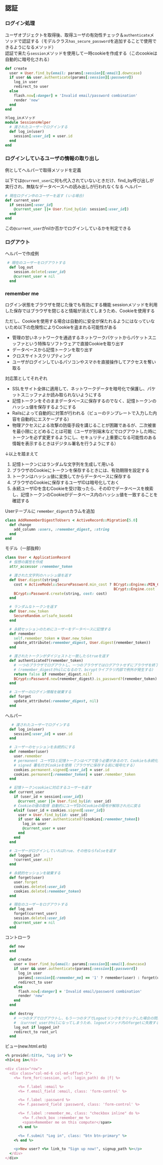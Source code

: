## 認証

### ログイン処理
ユーザオブジェクトを取得後、取得ユーザの有効性チェック＆`authenticate`メソッドで認証する（モデルクラス`has_secure_password`を追加することで使用できるようになるメソッド）  
認証で来たら`session`メソッドを使用して一時cookieを作成する（このcookieは自動的に暗号化される）
```ruby
def create
  user = User.find_by(email: params[:session][:email].downcase)
  if user && user.authenticate(params[:session][:password])
    log_in user
    redirect_to user
  else
    flash.now[:danger] = 'Invalid email/password combination'
    render 'new'
  end
end

※log_inメソッド
module SessionsHelper
  # 渡されたユーザーでログインする
  def log_in(user)
    session[:user_id] = user.id
  end
end
```

### ログインしているユーザの情報の取り出し
例としてヘルパーで取得メソッドを定義

以下では`@current_user`に何も代入されていないときだけ、find_by呼び出しが実行され、無駄なデータベースへの読み出しが行われなくなる
ヘルパー
```ruby
# 現在ログイン中のユーザーを返す (いる場合)
def current_user
  if session[:user_id]
    @current_user ||= User.find_by(id: session[:user_id])
  end
end
```

この`@current_user`がnilか否かでログインしているかを判定できる

### ログアウト
ヘルパーで作成例
```ruby
 # 現在のユーザーをログアウトする
  def log_out
    session.delete(:user_id)
    @current_user = nil
  end
```

### remember me
ログイン状態をブラウザを閉じた後でも有効にする機能
sessionメソッドを利用した保存ではブラウザを閉じると情報が消えてしまうため、Cookieを使用する

ただし、Cookieを使用する場合は自動的に安全が保たれるようにはなっていないため以下の危険性によりCookieを盗まれる可能性がある
- 管理の甘いネットワークを通過するネットワークパケットからパケットスニッファという特殊なソフトウェアで直接Cookieを取り出す
- データベースから記憶トークンを取り出す
- クロスサイトスクリプティング
- ユーザがログインしているパソコンやスマホを直接操作してアクセスを奪い取る

対応策としてそれぞれ
- SSLをサイト全体に適用して、ネットワークデータを暗号化で保護し、パケットスニッファよか読み取られないようにする
- 記憶トークンをそのままデータベースに保存するのでなく、記憶トークンのハッシュ値を保存するようにする
- Railsによって自動的に対策が行われる（ビューのテンプレートで入力した内容を自動的にエスケープする）
- 物理アクセスによる攻撃の防衛手段を講じることが困難であるが、二次被害を最小限にとどめることは可能（ユーザが別端末などでログアウトした時にトークンを必ず変更するようにし、セキュリティ上重要になる可能性のある情報を表示するときはデジタル署名を行うようにする）

↓以上を踏まえて

1. 記憶トークンにはランダムな文字列を生成して用いる
2. ブラウザのCookieにトークンを保存するときには、有効期限を設定する
3. トークンはハッシュ値に変換してからデータベースに保存する
4. ブラウザのCookieに保存するユーザIDは暗号化しておく
5. 永続ユーザIDを含むCookieを受け取ったら、そのIDでデータベースを検索し、記憶トークンのCookieがデータベース内のハッシュ値を一致することを確認する

Userテーブルに
`remember_digest`カラムを追加
```ruby
class AddRememberDigestToUsers < ActiveRecord::Migration[5.0]
  def change
    add_column :users, :remember_digest, :string
  end
end
```

モデル（一部抜粋）
```ruby
class User < ApplicationRecord
  # 仮想の属性を作成
  attr_accessor :remember_token

  # 渡された文字列のハッシュ値を返す
  def User.digest(string)
    cost = ActiveModel::SecurePassword.min_cost ? BCrypt::Engine::MIN_COST :
                                                  BCrypt::Engine.cost
    BCrypt::Password.create(string, cost: cost)
  end

  # ランダムなトークンを返す
  def User.new_token
    SecureRandom.urlsafe_base64
  end

  # 永続セッションのためにユーザーをデータベースに記憶する
  def remember
    self.remember_token = User.new_token
    update_attribute(:remember_digest, User.digest(remember_token))
  end

  # 渡されたトークンがダイジェストと一致したらtrueを返す
  def authenticated?(remember_token)
    # 一つのブラウザでログアウトし、一つのブラウザではログアウトせずにブラウザを終了し、再度ページを開いた場合の問題に対応
    # (remember_digestがnilになるので、bcryptライブラリ内部で例外が発生する)
    return false if remember_digest.nil?
    BCrypt::Password.new(remember_digest).is_password?(remember_token)
  end

  # ユーザーのログイン情報を破棄する
  def forget
    update_attribute(:remember_digest, nil)
  end
```

ヘルパー
```ruby
   # 渡されたユーザーでログインする
  def log_in(user)
    session[:user_id] = user.id
  end

  # ユーザーのセッションを永続的にする
  def remember(user)
    user.remember
    # permanent ユーザIDと記憶トークンはペアで扱う必要があるので、Cookieも永続化する
    # signed 署名付きCookieを使用（ブラウザに保存する前に暗号化する）
    cookies.permanent.signed[:user_id] = user.id
    cookies.permanent[:remember_token] = user.remember_token
  end

  # 記憶トークンcookieに対応するユーザーを返す
  def current_user
    if (user_id = session[:user_id])
      @current_user ||= User.find_by(id: user_id)
    # Cookieの値の取得 自動的にユーザIDのCookieの暗号が解除され元に戻る
    elsif (user_id = cookies.signed[:user_id])
      user = User.find_by(id: user_id)
      if user && user.authenticated?(cookies[:remember_token])
        log_in user
        @current_user = user
      end
    end
  end

  # ユーザーがログインしていればtrue、その他ならfalseを返す
  def logged_in?
    !current_user.nil?
  end

  # 永続的セッションを破棄する
  def forget(user)
    user.forget
    cookies.delete(:user_id)
    cookies.delete(:remember_token)
  end

  # 現在のユーザーをログアウトする
  def log_out
    forget(current_user)
    session.delete(:user_id)
    @current_user = nil
  end
```

コントローラ
```ruby
  def new
  end

  def create
    user = User.find_by(email: params[:session][:email].downcase)
    if user && user.authenticate(params[:session][:password])
      log_in user
      params[:session][:remember_me] == '1' ? remember(user) : forget(user)
      redirect_to user
    else
      flash.now[:danger] = 'Invalid email/password combination'
      render 'new'
    end
  end

  def destroy
    # 一つのタブでログアウトし、もう一つのタブでLogoutリンクをクリックした場合の問題対応
    # （currnet_userがnilになってしまうため、logoutメソッド内のforgetに失敗する）
    log_out if logged_in?
    redirect_to root_url
  end
```

ビュー(new.html.erb)
```ruby
<% provide(:title, "Log in") %>
<h1>Log in</h1>

<div class="row">
  <div class="col-md-6 col-md-offset-3">
    <%= form_for(:session, url: login_path) do |f| %>

      <%= f.label :email %>
      <%= f.email_field :email, class: 'form-control' %>

      <%= f.label :password %>
      <%= f.password_field :password, class: 'form-control' %>

      <%= f.label :remember_me, class: "checkbox inline" do %>
        <%= f.check_box :remember_me %>
        <span>Remember me on this computer</span>
      <% end %>

      <%= f.submit "Log in", class: "btn btn-primary" %>
    <% end %>

    <p>New user? <%= link_to "Sign up now!", signup_path %></p>
  </div>
</div>
```